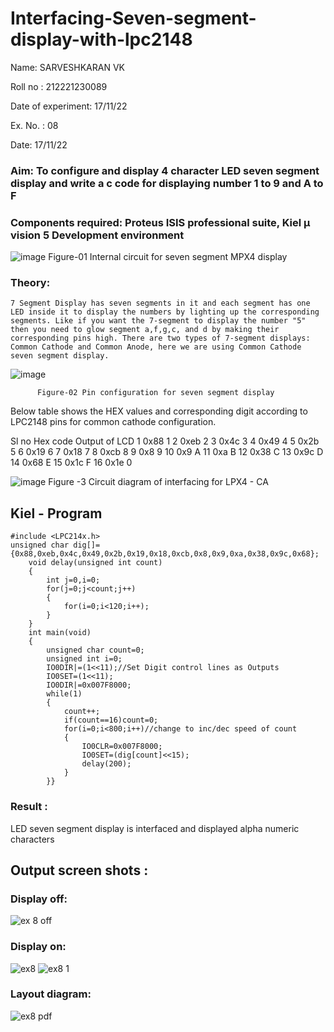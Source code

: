 # Interfacing-Seven-segment-display-with-lpc2148

Name: SARVESHKARAN VK


Roll no : 212221230089


Date of experiment: 17/11/22



Ex. No. : 08


Date: 17/11/22
 

### Aim: To configure and display 4 character LED seven segment display and write a c code for displaying number 1 to 9 and A to F 
### Components required: Proteus ISIS professional suite, Kiel μ vision 5 Development environment 
 ![image](https://user-images.githubusercontent.com/36288975/201021692-efa39349-1a3c-4737-aadc-1843b954c78d.png)
Figure-01 Internal circuit for seven segment MPX4 display



### Theory: 
	7 Segment Display has seven segments in it and each segment has one LED inside it to display the numbers by lighting up the corresponding segments. Like if you want the 7-segment to display the number "5" then you need to glow segment a,f,g,c, and d by making their corresponding pins high. There are two types of 7-segment displays: Common Cathode and Common Anode, here we are using Common Cathode seven segment display.
   ![image](https://user-images.githubusercontent.com/36288975/201021740-565b47cd-26d8-4e54-a092-eef7a0a85278.png)
 
          Figure-02 Pin configuration for seven segment display  


Below table shows the HEX values and corresponding digit according to LPC2148 pins for common cathode configuration.



Sl no 	Hex code 	Output of LCD
1	0x88	1
2	0xeb	2
3	0x4c	3
4	0x49	4
5	0x2b	5
6	0x19	6
7	0x18	7
8	0xcb	8
9	0x8	9
10	0x9	A
11	0xa	B
12	0x38	C
13	0x9c	D
14	0x68	E
15	0x1c 	F
16	0x1e	0

 

![image](https://user-images.githubusercontent.com/36288975/201021930-7efe2b15-b0de-4d52-b87d-329fe6b91c89.png)
        Figure -3 Circuit diagram of interfacing for LPX4 - CA

## Kiel - Program 
```
#include <LPC214x.h>
unsigned char dig[]={0x88,0xeb,0x4c,0x49,0x2b,0x19,0x18,0xcb,0x8,0x9,0xa,0x38,0x9c,0x68};
	void delay(unsigned int count)
	{
		int j=0,i=0;
		for(j=0;j<count;j++)
		{
			for(i=0;i<120;i++);
		}
	}
	int main(void)
	{
		unsigned char count=0;
		unsigned int i=0;
		IO0DIR|=(1<<11);//Set Digit control lines as Outputs
		IO0SET=(1<<11);
		IO0DIR|=0x007F8000;
		while(1)
		{
			count++;
			if(count==16)count=0;
			for(i=0;i<800;i++)//change to inc/dec speed of count
			{
				IO0CLR=0x007F8000;
				IO0SET=(dig[count]<<15);
				delay(200);
			}
		}}

```


 


### Result :
LED seven segment display is interfaced and displayed alpha numeric characters 

##  Output screen shots :

### Display off:
![ex 8 off](https://user-images.githubusercontent.com/94828138/202346443-f5d56563-8f2c-4826-accf-c2c83ef5dd6f.png)


### Display on:
![ex8](https://user-images.githubusercontent.com/94828138/202346504-4ecbc483-575c-4bbb-ae5f-4ef7d2752356.png)
![ex8 1](https://user-images.githubusercontent.com/94828138/202346527-692e0adb-1fc3-4ad3-bcff-f559bed6a167.png)


### Layout diagram:
![ex8 pdf](https://user-images.githubusercontent.com/94828138/202346608-0404e8e6-a509-4665-bac7-651fcdd5b576.png)

